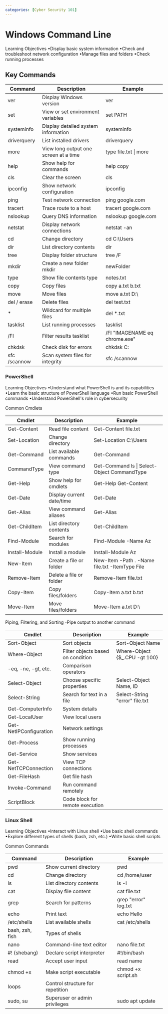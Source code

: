 ```yaml
---
categories: [Cyber Security 101]
---
```


# Windows Command Line

Learning Objectives
•Display basic system information
•Check and troubleshoot network configuration
•Manage files and folders
•Check running processes

## Key Commands

|Command| Description| Example|
|----------|----------|----------|
|ver|	Display Windows version|	ver|
|set|	View or set environment variables|	set PATH|
|systeminfo|	Display detailed system information|	systeminfo|
|driverquery|	List installed drivers|   driverquery|
|more|	View long output one screen at a time|	 type file.txt \| more|
|help|	Show help for commands|	 help copy|
|cls|	Clear the screen	|cls|
|ipconfig|	Show network configuration	|ipconfig|
|ping|	Test network connection	|ping google.com|
|tracert|	Trace route to a host	|tracert google.com|
|nslookup|	Query DNS information	|nslookup google.com|
|netstat|	Display network connections	|netstat -an|
|cd|	Change directory	|cd C:\Users|
|dir|	List directory contents	|dir|
|tree|	Display folder structure	|tree /F|
|mkdir|	Create a new folder	mkdir| newFolder|
|type|	Show file contents	type |notes.txt|
|copy|	Copy files	|copy a.txt b.txt|
|move|	Move files	|move a.txt D:\ |
|del / erase|	Delete files	|del test.txt|
|*	|Wildcard for multiple files	|del *.txt|
|tasklist|	List running processes	|tasklist|
|/FI|	Filter results	tasklist |/FI "IMAGENAME eq chrome.exe"|
|chkdsk|	Check disk for errors	|chkdsk C:|
|sfc /scannow|	Scan system files for integrity	|sfc /scannow|

### PowerShell

Learning Objectives
•Understand what PowerShell is and its capabilities
•Learn the basic structure of PowerShell language
•Run basic PowerShell commands
•Understand PowerShell's role in cybersecurity


Common Cmdlets

|Cmdlet|	Description|	Example|
|----------|----------|----------|
|Get-Content|	Read file content|	Get-Content file.txt|
|Set-Location|	Change directory|	Set-Location C:\Users|
|Get-Command|	List available commands|	Get-Command|
|CommandType|	View command type|	Get-Command ls \| Select-Object CommandType|
|Get-Help|	Show help for cmdlets|	Get-Help Get-Content|
|Get-Date|	Display current date/time|	Get-Date|
|Get-Alias|	View command aliases|	Get-Alias|
|Get-ChildItem|	List directory contents|	Get-ChildItem|
|Find-Module|	Search for modules|	Find-Module -Name Az|
|Install-Module|	Install a module|	Install-Module Az|
|New-Item|	Create a file or folder|	New-Item -Path . -Name file.txt -ItemType File|
|Remove-Item|	Delete a file or folder|	Remove-Item file.txt|
|Copy-Item|	Copy files/folders|	Copy-Item a.txt b.txt|
|Move-Item|	Move files/folders|	Move-Item a.txt D:\ |


Piping, Filtering, and Sorting
-Pipe output to another command

|Cmdlet|	Description|	Example|
|----------|----------|----------|
|Sort-Object|	Sort objects|	Sort-Object Name|
|Where-Object|	Filter objects based on condition|	Where-Object {$_.CPU -gt 100}|
|-eq, -ne, -gt, etc.|	Comparison operators	| |
|Select-Object|	Choose specific properties|	Select-Object Name, ID|
|Select-String|	Search for text in a file|	Select-String "error" file.txt|
|Get-ComputerInfo|	System details| |	
|Get-LocalUser|	View local users	| |
|Get-NetIPConfiguration|	Network settings| |	
|Get-Process|	Show running processes| |	
|Get-Service|	Show services| |	
|Get-NetTCPConnection|	View TCP connections|	|
|Get-FileHash|	Get file hash| |
|Invoke-Command|	Run command remotely|	|
|ScriptBlock|	Code block for remote execution|	|

### Linux Shell

Learning Objectives
•Interact with Linux shell
•Use basic shell commands
•Explore different types of shells (bash, zsh, etc.)
•Write basic shell scripts

Common Commands

|Command|	Description|	Example|
|----------|----------|----------|
|pwd|	Show current directory|	pwd|
|cd|	Change directory|	cd /home/user|
|ls|	List directory contents|	ls -l|
|cat|	Display file content|	cat file.txt|
|grep|	Search for patterns|	grep "error" log.txt|
|echo|	Print text|	echo Hello|
|/etc/shells|	List available shells|	cat /etc/shells|
|bash, zsh, fish|	Types of shells|	|
|nano|	Command-line text editor|	nano file.txt|
|#! (shebang)|	Declare script interpreter|	#!/bin/bash|
|read|	Accept user input|	read name|
|chmod +x|	Make script executable|	chmod +x script.sh|
|loops|	Control structure for repetition|	|
|sudo, su|	Superuser or admin privileges|	sudo apt update|

